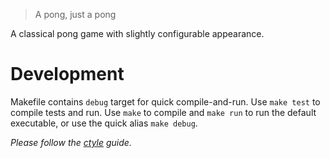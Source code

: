 > A pong, just a pong

A classical pong game with slightly configurable appearance.

# Development

Makefile contains `debug` target for quick compile-and-run.
Use `make test` to compile tests and run.
Use `make` to compile and `make run` to run the default executable, or use the quick alias `make debug`.

*Please follow the [ctyle](https://github.com/vhgn/ctyle) guide.*
